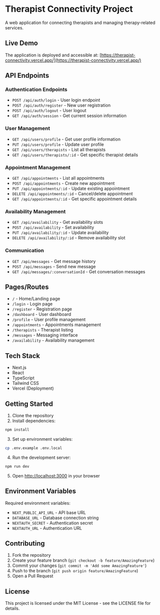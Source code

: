# Therapist Connectivity Project

A web application for connecting therapists and managing therapy-related services.

## Live Demo
The application is deployed and accessible at: [https://therapist-connectivity.vercel.app/](https://therapist-connectivity.vercel.app/)

## API Endpoints

### Authentication Endpoints
- `POST /api/auth/login` - User login endpoint
- `POST /api/auth/register` - New user registration
- `POST /api/auth/logout` - User logout
- `GET /api/auth/session` - Get current session information

### User Management
- `GET /api/users/profile` - Get user profile information
- `PUT /api/users/profile` - Update user profile
- `GET /api/users/therapists` - List all therapists
- `GET /api/users/therapists/:id` - Get specific therapist details

### Appointment Management
- `GET /api/appointments` - List all appointments
- `POST /api/appointments` - Create new appointment
- `PUT /api/appointments/:id` - Update existing appointment
- `DELETE /api/appointments/:id` - Cancel/delete appointment
- `GET /api/appointments/:id` - Get specific appointment details

### Availability Management
- `GET /api/availability` - Get availability slots
- `POST /api/availability` - Set availability
- `PUT /api/availability/:id` - Update availability
- `DELETE /api/availability/:id` - Remove availability slot

### Communication
- `GET /api/messages` - Get message history
- `POST /api/messages` - Send new message
- `GET /api/messages/:conversationId` - Get conversation messages

## Pages/Routes

- `/` - Home/Landing page
- `/login` - Login page
- `/register` - Registration page
- `/dashboard` - User dashboard
- `/profile` - User profile management
- `/appointments` - Appointments management
- `/therapists` - Therapist listing
- `/messages` - Messaging interface
- `/availability` - Availability management

## Tech Stack

- Next.js
- React
- TypeScript
- Tailwind CSS
- Vercel (Deployment)

## Getting Started

1. Clone the repository
2. Install dependencies:
```bash
npm install
```

3. Set up environment variables:
```bash
cp .env.example .env.local
```

4. Run the development server:
```bash
npm run dev
```

5. Open [http://localhost:3000](http://localhost:3000) in your browser

## Environment Variables

Required environment variables:
- `NEXT_PUBLIC_API_URL` - API base URL
- `DATABASE_URL` - Database connection string
- `NEXTAUTH_SECRET` - Authentication secret
- `NEXTAUTH_URL` - Authentication URL

## Contributing

1. Fork the repository
2. Create your feature branch (`git checkout -b feature/AmazingFeature`)
3. Commit your changes (`git commit -m 'Add some AmazingFeature'`)
4. Push to the branch (`git push origin feature/AmazingFeature`)
5. Open a Pull Request

## License

This project is licensed under the MIT License - see the LICENSE file for details.
